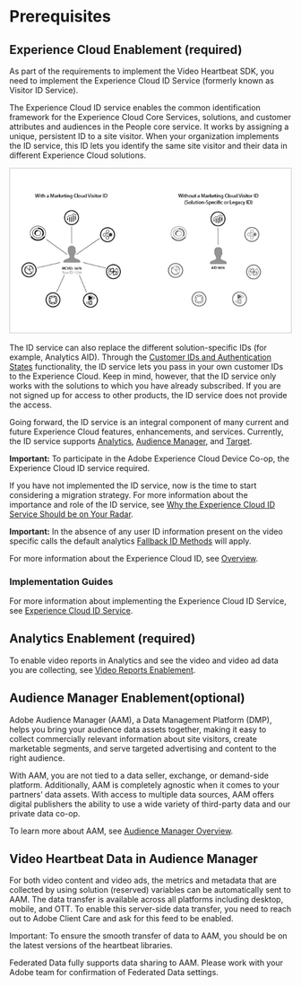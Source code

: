 # Prerequisites

## Experience Cloud Enablement \(required\)

As part of the requirements to implement the Video Heartbeat SDK, you need to implement the Experience Cloud ID Service \(formerly known as Visitor ID Service\).

The Experience Cloud ID service enables the common identification framework for the Experience Cloud Core Services, solutions, and customer attributes and audiences in the People core service. It works by assigning a unique, persistent ID to a site visitor. When your organization implements the ID service, this ID lets you identify the same site visitor and their data in different Experience Cloud solutions.

![](../.gitbook/assets/mc_id_service_graphic.png)

The ID service can also replace the different solution-specific IDs \(for example, Analytics AID\). Through the [Customer IDs and Authentication States](https://marketing.adobe.com/resources/help/en_US/mcvid/mcvid-authenticated-state.html) functionality, the ID service lets you pass in your own customer IDs to the Experience Cloud. Keep in mind, however, that the ID service only works with the solutions to which you have already subscribed. If you are not signed up for access to other products, the ID service does not provide the access.

Going forward, the ID service is an integral component of many current and future Experience Cloud features, enhancements, and services. Currently, the ID service supports [Analytics](http://www.adobe.com/marketing-cloud/web-analytics.html), [Audience Manager](http://www.adobe.com/marketing-cloud/data-management-platform.html), and [Target](http://www.adobe.com/marketing-cloud%20/testing-targeting.html).

**Important:** To participate in the Adobe Experience Cloud Device Co-op, the Experience Cloud ID service required.

If you have not implemented the ID service, now is the time to start considering a migration strategy. For more information about the importance and role of the ID service, see [Why the Experience Cloud ID Service Should be on Your Radar](http://blogs.adobe.com/digitalmarketing/analytics/why-new-adobe-marketing-cloud-id-service-should-be-on-your-radar/).

**Important:** In the absence of any user ID information present on the video specific calls the default analytics [Fallback ID Methods](https://marketing.adobe.com/resources/help/en_US/sc/implement/visid_fallback.html) will apply.

For more information about the Experience Cloud ID, see [Overview](https://marketing.adobe.com/resources/help/en_US/mcvid/mcvid-overview.html).

### Implementation Guides

For more information about implementing the Experience Cloud ID Service, see [Experience Cloud ID Service](https://marketing.adobe.com/resources/help/en_US/mcvid/).

## Analytics Enablement \(required\)

To enable video reports in Analytics and see the video and video ad data you are collecting, see [Video Reports Enablement](../reporting-and-analysis/video-reports-enablement.md).

## Audience Manager Enablement\(optional\)

Adobe Audience Manager \(AAM\), a Data Management Platform \(DMP\), helps you bring your audience data assets together, making it easy to collect commercially relevant information about site visitors, create marketable segments, and serve targeted advertising and content to the right audience.

With AAM, you are not tied to a data seller, exchange, or demand-side platform. Additionally, AAM is completely agnostic when it comes to your partners’ data assets. With access to multiple data sources, AAM offers digital publishers the ability to use a wide variety of third-party data and our private data co-op.

To learn more about AAM, see [Audience Manager Overview](https://marketing.adobe.com/resources/help/en_US/aam/c_am_overview_intro.html).

## Video Heartbeat Data in Audience Manager

For both video content and video ads, the metrics and metadata that are collected by using solution \(reserved\) variables can be automatically sent to AAM. The data transfer is available across all platforms including desktop, mobile, and OTT. To enable this server-side data transfer, you need to reach out to Adobe Client Care and ask for this feed to be enabled.

Important: To ensure the smooth transfer of data to AAM, you should be on the latest versions of the heartbeat libraries.

Federated Data fully supports data sharing to AAM. Please work with your Adobe team for confirmation of Federated Data settings.

